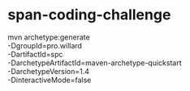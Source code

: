 # span-coding-challenge

mvn archetype:generate \
-DgroupId=pro.willard \
-DartifactId=spc \
-DarchetypeArtifactId=maven-archetype-quickstart \
-DarchetypeVersion=1.4 \
-DinteractiveMode=false
